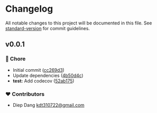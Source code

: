# Changelog

All notable changes to this project will be documented in this file.
See [standard-version](https://github.com/conventional-changelog/standard-version) for commit guidelines.

## v0.0.1


### 🏡 Chore

- Initial commit ([cc269d3](https://github.com/kdt310722/config/commit/cc269d3))
- Update dependencies ([4b50d4c](https://github.com/kdt310722/config/commit/4b50d4c))
- **test:** Add codecov ([52ab175](https://github.com/kdt310722/config/commit/52ab175))

### ❤️ Contributors

- Diep Dang <kdt310722@gmail.com>

